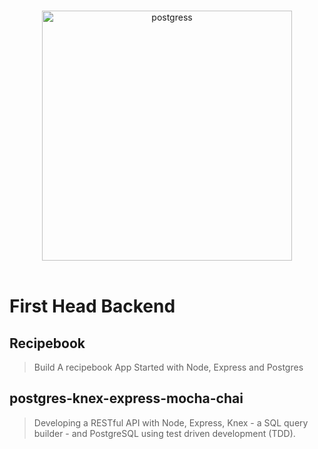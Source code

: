 <p align="center">
  <br>
  <img width="400" src="https://scotch.io/wp-content/uploads/2017/01/nrMHOlRR6imGBoKkDZLJ_getting-started-with-node-express-postgres-sequelize.png.jpg" alt="postgress">
  <br>
  <br>
</p>

# First Head Backend

## Recipebook

> Build A recipebook App Started with Node, Express and Postgres

## postgres-knex-express-mocha-chai

> Developing a RESTful API with Node, Express, Knex - a SQL query builder - and PostgreSQL using test driven development (TDD). 
